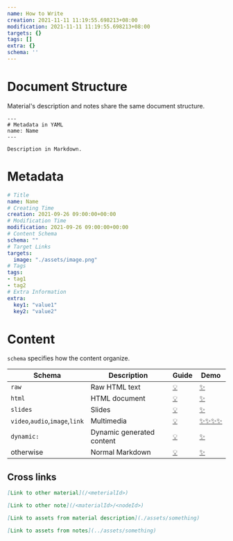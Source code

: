 ```yaml
---
name: How to Write
creation: 2021-11-11 11:19:55.698213+08:00
modification: 2021-11-11 11:19:55.698213+08:00
targets: {}
tags: []
extra: {}
schema: ''
---
```


# Document Structure

Material's description and notes share the same document structure.

```
---
# Metadata in YAML
name: Name
---

Description in Markdown.
```

# Metadata

```yaml
# Title
name: Name
# Creating Time
creation: 2021-09-26 09:00:00+00:00
# Modification Time
modification: 2021-09-26 09:00:00+00:00
# Content Schema
schema: ""
# Target Links
targets:
  image: "./assets/image.png"
# Tags
tags:
- tag1
- tag2
# Extra Information
extra:
  key1: "value1"
  key2: "value2"
```

# Content

`schema` specifies how the content organize.

|Schema|Description|Guide|Demo|
|-|-|-|-|
|`raw`|Raw HTML text|[💡](/writing/raw)|[✨](/demo/raw)|
|`html`|HTML document|[💡](/writing/html)|[✨](/demo/html)|
|`slides`|Slides|[💡](/writing/slides)|[✨](/demo/slides)|
|`video`,`audio`,`image`,`link`|Multimedia|[💡](/writing/media)|[✨](/demo/media-video)[✨](/demo/media-audio)[✨](/demo/media-image)[✨](/demo/media-link)|
|`dynamic:`|Dynamic generated content|[💡](/writing/dynamic)|[✨](/demo/dynamic)|
|otherwise|Normal Markdown|[💡](/markdown)|[✨](/markdown)|

## Cross links

```markdown
[Link to other material](/<meterialId>)

[Link to other note](/<materialId>/<nodeId>)

[Link to assets from material description](./assets/something)

[Link to assets from notes](../assets/something)
```